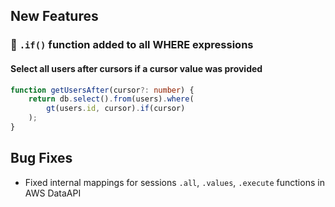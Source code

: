 ## New Features

### 🎉 `.if()` function added to all WHERE expressions

#### Select all users after cursors if a cursor value was provided

```ts
function getUsersAfter(cursor?: number) {
    return db.select().from(users).where(
        gt(users.id, cursor).if(cursor)
    );
}
```

## Bug Fixes

- Fixed internal mappings for sessions `.all`, `.values`, `.execute` functions in AWS DataAPI
